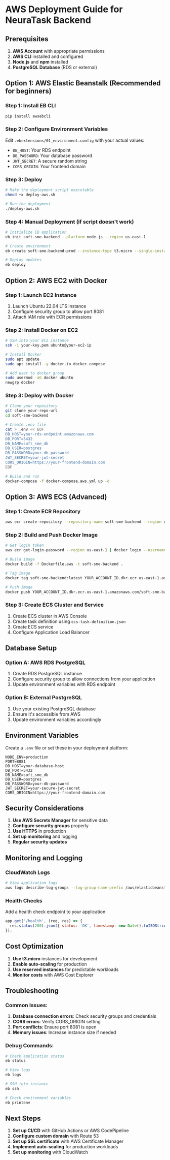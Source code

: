 # AWS Deployment Guide for NeuraTask Backend

## Prerequisites

1. **AWS Account** with appropriate permissions
2. **AWS CLI** installed and configured
3. **Node.js** and **npm** installed
4. **PostgreSQL Database** (RDS or external)

## Option 1: AWS Elastic Beanstalk (Recommended for beginners)

### Step 1: Install EB CLI
```bash
pip install awsebcli
```

### Step 2: Configure Environment Variables
Edit `.ebextensions/01_environment.config` with your actual values:
- `DB_HOST`: Your RDS endpoint
- `DB_PASSWORD`: Your database password
- `JWT_SECRET`: A secure random string
- `CORS_ORIGIN`: Your frontend domain

### Step 3: Deploy
```bash
# Make the deployment script executable
chmod +x deploy-aws.sh

# Run the deployment
./deploy-aws.sh
```

### Step 4: Manual Deployment (if script doesn't work)
```bash
# Initialize EB application
eb init soft-sme-backend --platform node.js --region us-east-1

# Create environment
eb create soft-sme-backend-prod --instance-type t3.micro --single-instance

# Deploy updates
eb deploy
```

## Option 2: AWS EC2 with Docker

### Step 1: Launch EC2 Instance
1. Launch Ubuntu 22.04 LTS instance
2. Configure security group to allow port 8081
3. Attach IAM role with ECR permissions

### Step 2: Install Docker on EC2
```bash
# SSH into your EC2 instance
ssh -i your-key.pem ubuntu@your-ec2-ip

# Install Docker
sudo apt update
sudo apt install -y docker.io docker-compose

# Add user to docker group
sudo usermod -aG docker ubuntu
newgrp docker
```

### Step 3: Deploy with Docker
```bash
# Clone your repository
git clone your-repo-url
cd soft-sme-backend

# Create .env file
cat > .env << EOF
DB_HOST=your-rds-endpoint.amazonaws.com
DB_PORT=5432
DB_NAME=soft_sme_db
DB_USER=postgres
DB_PASSWORD=your-db-password
JWT_SECRET=your-jwt-secret
CORS_ORIGIN=https://your-frontend-domain.com
EOF

# Build and run
docker-compose -f docker-compose.aws.yml up -d
```

## Option 3: AWS ECS (Advanced)

### Step 1: Create ECR Repository
```bash
aws ecr create-repository --repository-name soft-sme-backend --region us-east-1
```

### Step 2: Build and Push Docker Image
```bash
# Get login token
aws ecr get-login-password --region us-east-1 | docker login --username AWS --password-stdin YOUR_ACCOUNT_ID.dkr.ecr.us-east-1.amazonaws.com

# Build image
docker build -f Dockerfile.aws -t soft-sme-backend .

# Tag image
docker tag soft-sme-backend:latest YOUR_ACCOUNT_ID.dkr.ecr.us-east-1.amazonaws.com/soft-sme-backend:latest

# Push image
docker push YOUR_ACCOUNT_ID.dkr.ecr.us-east-1.amazonaws.com/soft-sme-backend:latest
```

### Step 3: Create ECS Cluster and Service
1. Create ECS cluster in AWS Console
2. Create task definition using `ecs-task-definition.json`
3. Create ECS service
4. Configure Application Load Balancer

## Database Setup

### Option A: AWS RDS PostgreSQL
1. Create RDS PostgreSQL instance
2. Configure security group to allow connections from your application
3. Update environment variables with RDS endpoint

### Option B: External PostgreSQL
1. Use your existing PostgreSQL database
2. Ensure it's accessible from AWS
3. Update environment variables accordingly

## Environment Variables

Create a `.env` file or set these in your deployment platform:

```env
NODE_ENV=production
PORT=8081
DB_HOST=your-database-host
DB_PORT=5432
DB_NAME=soft_sme_db
DB_USER=postgres
DB_PASSWORD=your-db-password
JWT_SECRET=your-secure-jwt-secret
CORS_ORIGIN=https://your-frontend-domain.com
```

## Security Considerations

1. **Use AWS Secrets Manager** for sensitive data
2. **Configure security groups** properly
3. **Use HTTPS** in production
4. **Set up monitoring** and logging
5. **Regular security updates**

## Monitoring and Logging

### CloudWatch Logs
```bash
# View application logs
aws logs describe-log-groups --log-group-name-prefix /aws/elasticbeanstalk
```

### Health Checks
Add a health check endpoint to your application:
```javascript
app.get('/health', (req, res) => {
  res.status(200).json({ status: 'OK', timestamp: new Date().toISOString() });
});
```

## Cost Optimization

1. **Use t3.micro** instances for development
2. **Enable auto-scaling** for production
3. **Use reserved instances** for predictable workloads
4. **Monitor costs** with AWS Cost Explorer

## Troubleshooting

### Common Issues:
1. **Database connection errors**: Check security groups and credentials
2. **CORS errors**: Verify CORS_ORIGIN setting
3. **Port conflicts**: Ensure port 8081 is open
4. **Memory issues**: Increase instance size if needed

### Debug Commands:
```bash
# Check application status
eb status

# View logs
eb logs

# SSH into instance
eb ssh

# Check environment variables
eb printenv
```

## Next Steps

1. **Set up CI/CD** with GitHub Actions or AWS CodePipeline
2. **Configure custom domain** with Route 53
3. **Set up SSL certificate** with AWS Certificate Manager
4. **Implement auto-scaling** for production workloads
5. **Set up monitoring** with CloudWatch
